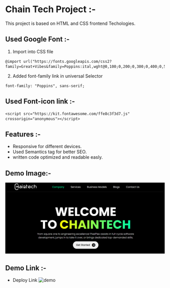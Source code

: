# Chain Tech Project :-
This project is based on HTML and CSS frontend Techologies.

## Used Google Font :-
1) Import into CSS file
```
@import url("https://fonts.googleapis.com/css2?family=Great+Vibes&family=Poppins:ital,wght@0,100;0,200;0,300;0,400;0,500;0,600;0,700;0,800;0,900;1,100;1,200;1,300;1,400;1,500;1,600;1,700;1,800;1,900&family=Raleway:ital,wght@0,100..900;1,100..900&display=swap");
```
2) Added font-family link in universal Selector
```
font-family: "Poppins", sans-serif;
```
## Used Font-icon link :-
```
<script src="https://kit.fontawesome.com/ffe8c3f3d7.js" crossorigin="anonymous"></script>
```
## Features :-
- Responsive for different devices.
- Used Semantics tag for better SEO. 
- written code optimized and readable easly.

## Demo Image:-
![Demo](https://github.com/sanjaraiy/Chain_Tech_Project/blob/main/assets/chaintech.png)

## Demo Link :-
- Deploy Link ![demo](https://chain-tech-project.vercel.app/)
